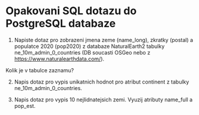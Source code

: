 # Opakovani SQL dotazu do PostgreSQL databaze

1. Napiste dotaz pro zobrazeni jmena zeme (name_long), zkratky (postal) a populatce 2020 (pop2020) 
z databaze NaturalEarth2 tabulky ne_10m_admin_0_countries (DB soucasti OSGeo nebo z https://www.naturalearthdata.com/).

Kolik je v tabulce zaznamu? 

2. Napis dotaz pro vypis unikatnich hodnot pro atribut continent z tabulky ne_10m_admin_0_countries. 

3. Napis dotaz pro vypis 10 nejlidnatejsich zemi. Vyuzij atributy name_full a pop_est.


